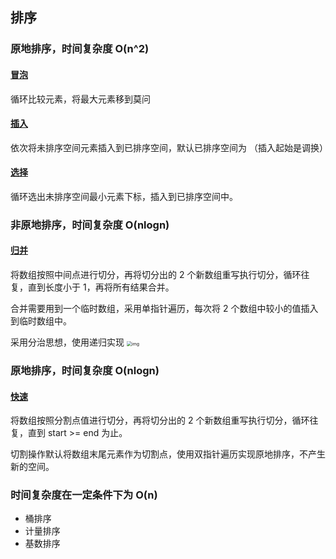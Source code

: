 ## 排序

### 原地排序，时间复杂度 O(n^2)

#### [冒泡](./冒泡)

循环比较元素，将最大元素移到莫问

#### [插入](./插入)

依次将未排序空间元素插入到已排序空间，默认已排序空间为 （插入起始是调换）

#### [选择](./选择)

循环选出未排序空间最小元素下标，插入到已排序空间中。

### 非原地排序，时间复杂度 O(nlogn)

#### [归并](./归并)

将数组按照中间点进行切分，再将切分出的 2 个新数组重写执行切分，循环往复，直到长度小于 1，再将所有结果合并。

合并需要用到一个临时数组，采用单指针遍历，每次将 2 个数组中较小的值插入到临时数组中。

采用分治思想，使用递归实现
<img src="https://static001.geekbang.org/resource/image/db/2b/db7f892d3355ef74da9cd64aa926dc2b.jpg" alt="img" style="zoom:50%;" />

### 原地排序，时间复杂度 O(nlogn)

#### [快速](./快速)

将数组按照分割点值进行切分，再将切分出的 2 个新数组重写执行切分，循环往复，直到 start >= end 为止。

切割操作默认将数组末尾元素作为切割点，使用双指针遍历实现原地排序，不产生新的空间。

### 时间复杂度在一定条件下为 O(n)

- 桶排序
- 计量排序
- 基数排序
